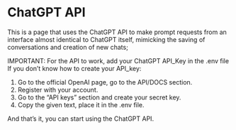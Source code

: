 # ChatGPT API
This is a page that uses the ChatGPT API to make prompt requests from an interface almost identical to ChatGPT itself, mimicking the saving of conversations and creation of new chats;

IMPORTANT: For the API to work, add your ChatGPT API_Key in the .env file If you don’t know how to create your API_key:

1. Go to the official OpenAI page, go to the API/DOCS section.
2. Register with your account.
3. Go to the “API keys” section and create your secret key.
4. Copy the given text, place it in the .env file.

And that’s it, you can start using the ChatGPT API.